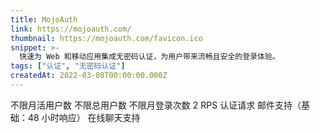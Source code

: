 ```yaml
---
title: MojoAuth
link: https://mojoauth.com/
thumbnail: https://mojoauth.com/favicon.ico
snippet: >-
  快速为 Web 和移动应用集成无密码认证，为用户带来流畅且安全的登录体验。
tags: ["认证", "无密码认证"]
createdAt: 2022-03-08T00:00:00.000Z
---
```

不限月活用户数
不限总用户数
不限月登录次数
2 RPS 认证请求
邮件支持（基础：48 小时响应）
在线聊天支持